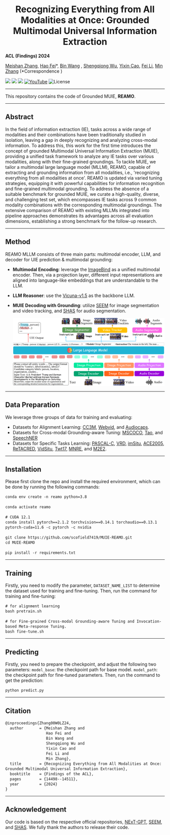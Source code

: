 <h1 align="center">
Recognizing Everything from All Modalities at Once: Grounded Multimodal Universal Information Extraction
</h1>

**ACL (Findings) 2024**

[Meishan Zhang](https://zhangmeishan.github.io/), [Hao Fei](http://haofei.vip/)*, [Bin Wang]()
, [Shengqiong Wu](https://chocowu.github.io/), [Yixin Cao](https://sites.google.com/view/yixin-homepage), [Fei Li](https://scholar.google.com/citations?user=AoMmysMAAAAJ&hl=zh-CN), [Min Zhang](https://zhangmin-nlp-ai.github.io/)
(*Correspondence )

<a href='https://haofei.vip/MUIE/'><img src='https://img.shields.io/badge/Project-Page-Green'></a>
<a href='https://arxiv.org/pdf/2406.03701'><img src='https://img.shields.io/badge/Paper-PDF-orange'></a> 
<a href='https://haofei.vip/MUIE/#leaderboard'><img src='https://img.shields.io/badge/Leaderboard-Rank-red'></a>
[![YouTube](https://badges.aleen42.com/src/youtube.svg)](https://youtu.be/mg9ItO6s9V4)
![License](https://img.shields.io/badge/License-BSD-blue.svg)

----------

This repository contains the code of Grounded MUIE, **REAMO**.

----------


## Abstract

In the field of information extraction (IE), tasks across a wide range of modalities and their combinations have been traditionally studied in isolation, leaving a gap in deeply recognizing and analyzing cross-modal information. To address this, this work for the first time introduces the concept of grounded Multimodal Universal Information Extraction (MUIE), providing a unified task framework to analyze any IE tasks over various modalities, along with their fine-grained groundings. To tackle MUIE, we tailor a multimodal large language model (MLLM), REAMO, capable of extracting and grounding information from all modalities, i.e., 'recognizing everything from all modalities at once'. REAMO is updated via varied tuning strategies, equipping it with powerful capabilities for information recognition and fine-grained multimodal grounding. To address the absence of a suitable benchmark for grounded MUIE, we curate a high-quality, diverse, and challenging test set, which encompasses IE tasks across 9 common modality combinations with the corresponding multimodal groundings. The extensive comparison of REAMO with existing MLLMs integrated into pipeline approaches demonstrates its advantages across all evaluation dimensions, establishing a strong benchmark for the follow-up research. 

----------

## Method

REAMO MLLM consists of three main parts: multimodal encoder, LLM, and decoder for UIE prediction & multimodal grounding:

- **Multimodal Encoding**: leverage the [ImageBind](https://github.com/facebookresearch/ImageBind) as a unified multimodal encoder. Then, via a projection layer, different input representations are aligned into language-like embeddings that are understandable to the LLM.

- **LLM Reasoner**: use the [Vicuna-v1.5](https://huggingface.co/lmsys/vicuna-7b-v1.5) as the backbone LLM.

- **MUIE Decoding with Grounding**: utilize [SEEM](https://github.com/UX-Decoder/Segment-Everything-Everywhere-All-At-Once) for image segmentation and video tracking, and [SHAS](https://github.com/mt-upc/SHAS/) for audio segmentation.
  
  ![framework](./assets/framework.png)

----------

## Data Preparation

We leverage three groups of data for training and evaluating:

- Datasets for Alignment Learning: [CC3M](), [Webvid](), and [Audiocaps]().
- Datasets for Cross-modal Grounding-aware Tuning: [MSCOCO](), [Tao](), and [SpeechNER]()
- Datasets for Specific Tasks Learning: [PASCAL-C](https://github.com/bethgelab/robust-detection-benchmark), [VRD](https://cs.stanford.edu/people/ranjaykrishna/vrd/), [imSitu](http://imsitu.org/), [ACE2005](http://projects.ldc.upenn.edu/ace/), [ReTACRED](https://github.com/gstoica27/Re-TACRED), [VidSitu](https://vidsitu.org/), [Twt17](https://github.com/jefferyYu/UMT), [MNRE](https://github.com/thecharm/MNRE), and [M2E2](https://github.com/limanling/m2e2).

----------

## Installation

Please first clone the repo and install the required environment, which can be done by running the following commands:

```
conda env create -n reamo python=3.8

conda activate reamo

# CUDA 12.1
conda install pytorch==2.1.2 torchvision==0.14.1 torchaudio==0.13.1 pytorch-cuda=11.6 -c pytorch -c nvidia

git clone https://github.com/scofield7419/MUIE-REAMO.git
cd MUIE-REAMO

pip install -r requirements.txt
```

----------

## Training

Firstly, you need to modify the parameter, `DATASET_NAME_LIST` to determine the dataset used for training and fine-tuning.
Then, run the command for training and fine-tuning:

```
# for alignment learning
bash pretrain.sh

# for Fine-grained Cross-modal Grounding-aware Tuning and Invocation-based Meta-response Tuning.
bash fine-tune.sh
```

----------

## Predicting

Firstly, you need to prepare the checkpoint, and adjust the following two parameters:
`model_base`: the checkpoint path for base model. 
`model_path`: the checkpoint path for fine-tuned parameters.
Then, run the command to get the prediction:

```
python predict.py
```

----------

## Citation

```
@inproceedings{Zhang00W0LZ24,  
  author       = {Meishan Zhang and  
                  Hao Fei and  
                  Bin Wang and  
                  Shengqiong Wu and  
                  Yixin Cao and  
                  Fei Li and  
                  Min Zhang},  
  title        = {Recognizing Everything from All Modalities at Once: Grounded Multimodal Universal Information Extraction},  
  booktitle    = {Findings of the ACL},  
  pages        = {14498--14511},  
  year         = {2024}  
}  
```

----------

## Acknowledgement

Our code is based on the respective official repositories, [NExT-GPT](next-gpt.github.io), [SEEM](https://github.com/UX-Decoder/Segment-Everything-Everywhere-All-At-Once), and [SHAS](https://github.com/mt-upc/SHAS/). We fully thank the authors to release their code.